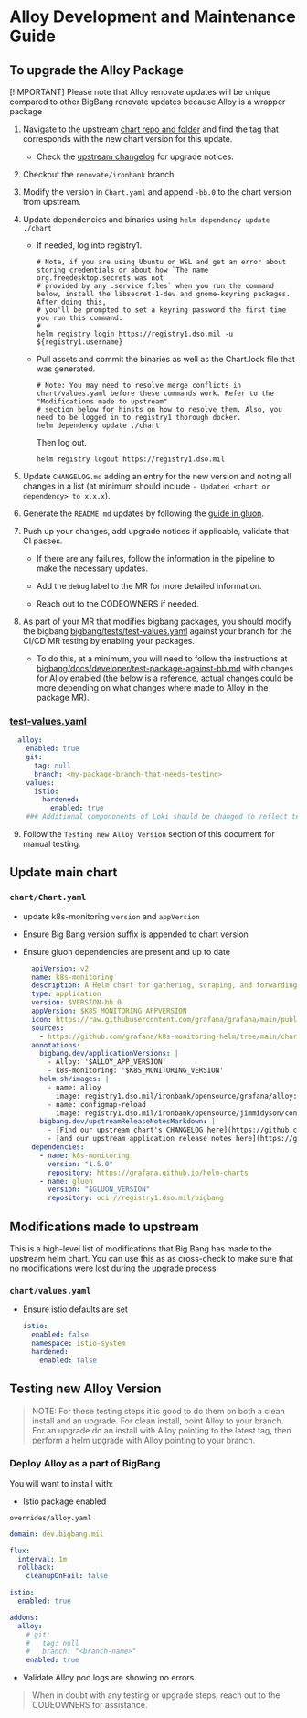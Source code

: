# Alloy Development and Maintenance Guide

## To upgrade the Alloy Package

[!IMPORTANT]
Please note that Alloy renovate updates will be unique compared to other BigBang renovate updates because Alloy is a wrapper package

1. Navigate to the upstream [chart repo and folder](https://github.com/grafana/k8s-monitoring-helm/tree/main/charts/k8s-monitoring) and find the tag that corresponds with the new chart version for this update.

    - Check the [upstream changelog](https://github.com/grafana/k8s-monitoring-helm/releases) for upgrade notices.

2. Checkout the `renovate/ironbank` branch

3. Modify the version in `Chart.yaml` and append `-bb.0` to the chart version from upstream.

4. Update dependencies and binaries using `helm dependency update ./chart`

    - If needed, log into registry1.

      ```shell
      # Note, if you are using Ubuntu on WSL and get an error about storing credentials or about how `The name org.freedesktop.secrets was not
      # provided by any .service files` when you run the command below, install the libsecret-1-dev and gnome-keyring packages. After doing this,
      # you'll be prompted to set a keyring password the first time you run this command.
      #
      helm registry login https://registry1.dso.mil -u ${registry1.username}
      ```

    - Pull assets and commit the binaries as well as the Chart.lock file that was generated.

      ```shell
      # Note: You may need to resolve merge conflicts in chart/values.yaml before these commands work. Refer to the "Modifications made to upstream"
      # section below for hinsts on how to resolve them. Also, you need to be logged in to registry1 thorough docker.
      helm dependency update ./chart
      ```

      Then log out.

      ```shell
      helm registry logout https://registry1.dso.mil
      ```

5. Update `CHANGELOG.md` adding an entry for the new version and noting all changes in a list (at minimum should include `- Updated <chart or dependency> to x.x.x`).

6. Generate the `README.md` updates by following the [guide in gluon](https://repo1.dso.mil/big-bang/product/packages/gluon/-/blob/master/docs/bb-package-readme.md).

7. Push up your changes, add upgrade notices if applicable, validate that CI passes.

    - If there are any failures, follow the information in the pipeline to make the necessary updates.

    - Add the `debug` label to the MR for more detailed information.

    - Reach out to the CODEOWNERS if needed.

8. As part of your MR that modifies bigbang packages, you should modify the bigbang  [bigbang/tests/test-values.yaml](https://repo1.dso.mil/big-bang/bigbang/-/blob/master/tests/test-values.yaml?ref_type=heads) against your branch for the CI/CD MR testing by enabling your packages. 

    - To do this, at a minimum, you will need to follow the instructions at [bigbang/docs/developer/test-package-against-bb.md](https://repo1.dso.mil/big-bang/bigbang/-/blob/master/docs/developer/test-package-against-bb.md?ref_type=heads) with changes for Alloy enabled (the below is a reference, actual changes could be more depending on what changes where made to Alloy in the package MR).

### [test-values.yaml](https://repo1.dso.mil/big-bang/bigbang/-/blob/master/tests/test-values.yaml?ref_type=heads)

```yaml
  alloy:
    enabled: true
    git:
      tag: null
      branch: <my-package-branch-that-needs-testing>
    values:
      istio:
        hardened:
          enabled: true
    ### Additional compononents of Loki should be changed to reflect testing changes introduced in the package MR
```

9. Follow the `Testing new Alloy Version` section of this document for manual testing.

## Update main chart

### ```chart/Chart.yaml```

- update k8s-monitoring `version` and `appVersion`
- Ensure Big Bang version suffix is appended to chart version
- Ensure gluon dependencies are present and up to date

  ```yaml
    apiVersion: v2
    name: k8s-monitoring
    description: A Helm chart for gathering, scraping, and forwarding Kubernetes telemetry data to a Grafana Stack.
    type: application
    version: $VERSION-bb.0
    appVersion: $K8S_MONITORING_APPVERSION
    icon: https://raw.githubusercontent.com/grafana/grafana/main/public/img/grafana_icon.svg
    sources:
      - https://github.com/grafana/k8s-monitoring-helm/tree/main/charts/k8s-monitoring
    annotations:
      bigbang.dev/applicationVersions: |
        - Alloy: '$ALLOY_APP_VERSION'
        - k8s-monitoring: '$K8S_MONITORING_VERSION'
      helm.sh/images: |
        - name: alloy
          image: registry1.dso.mil/ironbank/opensource/grafana/alloy:$ALLOY_APP_VERSION
        - name: configmap-reload
          image: registry1.dso.mil/ironbank/opensource/jimmidyson/configmap-reload:$CONFIGMAP_RELOAD_APP_VERSION
      bigbang.dev/upstreamReleaseNotesMarkdown: |
        - [Find our upstream chart's CHANGELOG here](https://github.com/grafana/k8s-monitoring-helm/releases/)
        - [and our upstream application release notes here](https://github.com/grafana/alloy/blob/main/docs/sources/release-notes.md?plain=1)
    dependencies:
      - name: k8s-monitoring
        version: "1.5.0"
        repository: https://grafana.github.io/helm-charts
      - name: gluon
        version: "$GLUON_VERSION"
        repository: oci://registry1.dso.mil/bigbang
  ```

## Modifications made to upstream

This is a high-level list of modifications that Big Bang has made to the upstream helm chart. You can use this as as cross-check to make sure that no modifications were lost during the upgrade process.

### ```chart/values.yaml```

- Ensure istio defaults are set

  ```yaml
  istio:
    enabled: false
    namespace: istio-system
    hardened:
      enabled: false
  ```

## Testing new Alloy Version

> NOTE: For these testing steps it is good to do them on both a clean install and an upgrade. For clean install, point Alloy to your branch. For an upgrade do an install with Alloy pointing to the latest tag, then perform a helm upgrade with Alloy pointing to your branch.

### Deploy Alloy as a part of BigBang

You will want to install with:

- Istio package enabled

`overrides/alloy.yaml`

```yaml
domain: dev.bigbang.mil

flux:
  interval: 1m
  rollback:
    cleanupOnFail: false

istio:
  enabled: true

addons:
  alloy:
    # git:
    #   tag: null
    #   branch: "<branch-name>"
    enabled: true
```

- Validate Alloy pod logs are showing no errors.

> When in doubt with any testing or upgrade steps, reach out to the CODEOWNERS for assistance.
